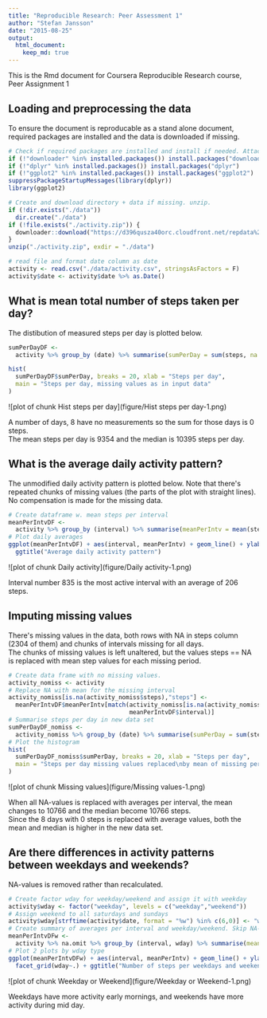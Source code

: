 ```yaml
---
title: "Reproducible Research: Peer Assessment 1"
author: "Stefan Jansson"
date: "2015-08-25"
output: 
  html_document:
    keep_md: true
---
```


This is the Rmd document for Coursera Reproducible Research course, Peer Assignment 1

## Loading and preprocessing the data
To ensure the document is reproducable as a stand alone document, required packages are installed and the data is downloaded if missing.

```r
# Check if required packages are installed and install if needed. Attach dplyr & ggplot2
if (!"downloader" %in% installed.packages()) install.packages("downloader")
if (!"dplyr" %in% installed.packages()) install.packages("dplyr")
if (!"ggplot2" %in% installed.packages()) install.packages("ggplot2")
suppressPackageStartupMessages(library(dplyr))
library(ggplot2)

# Create and download directory + data if missing. unzip.
if (!dir.exists("./data"))
  dir.create("./data")
if (!file.exists("./activity.zip")) {
  downloader::download("https://d396qusza40orc.cloudfront.net/repdata%2Fdata%2Factivity.zip","activity.zip")
}
unzip("./activity.zip", exdir = "./data")

# read file and format date column as date
activity <- read.csv("./data/activity.csv", stringsAsFactors = F)
activity$date <- activity$date %>% as.Date()
```
  
  
## What is mean total number of steps taken per day?
The distibution of measured steps per day is plotted below.  

```r
sumPerDayDF <-
  activity %>% group_by (date) %>% summarise(sumPerDay = sum(steps, na.rm = T))

hist(
  sumPerDayDF$sumPerDay, breaks = 20, xlab = "Steps per day",
  main = "Steps per day, missing values as in input data"
)
```

![plot of chunk Hist steps per day](figure/Hist steps per day-1.png) 
  
A number of days, 8 have no measurements so the sum for those days is 0 steps.  
The mean steps per day is 9354 and the median
is 10395 steps per day.

  
## What is the average daily activity pattern?
The unmodified daily activity pattern is plotted below. Note that there's repeated chunks of missing values (the parts of the plot with straight lines).  
No compensation is made for the missing data.

```r
# Create dataframe w. mean steps per interval
meanPerIntvDF <-
  activity %>% group_by (interval) %>% summarise(meanPerIntv = mean(steps, na.rm = T))
# Plot daily averages
ggplot(meanPerIntvDF) + aes(interval, meanPerIntv) + geom_line() + ylab("Steps per interval") +
  ggtitle("Average daily activity pattern")
```

![plot of chunk Daily activity](figure/Daily activity-1.png) 
  
Interval number 835 is the most active interval with 
an average of 206 steps.
  
## Imputing missing values
There's missing values in the data, both rows with NA in steps column (2304 of them) 
and chunks of intervals missing for all days.  
The chunks of missing values is left unaltered, but the values steps == NA is replaced with mean step values for each missing period.


```r
# Create data frame with no missing values. 
activity_nomiss <- activity
# Replace NA with mean for the missing interval
activity_nomiss[is.na(activity_nomiss$steps),"steps"] <-
  meanPerIntvDF$meanPerIntv[match(activity_nomiss[is.na(activity_nomiss$steps),"interval"],
                                  meanPerIntvDF$interval)]
# Summarise steps per day in new data set
sumPerDayDF_nomiss <-
  activity_nomiss %>% group_by (date) %>% summarise(sumPerDay = sum(steps, na.rm = T))
# Plot the histogram
hist(
  sumPerDayDF_nomiss$sumPerDay, breaks = 20, xlab = "Steps per day",
  main = "Steps per day missing values replaced\nby mean of missing period"
)
```

![plot of chunk Missing values](figure/Missing values-1.png) 
  
When all NA-values is replaced with averages per interval, the mean changes to 
10766 and the median become
10766 steps.  
Since the 8 days with 0 steps is replaced with average values, 
both the mean and median is higher in the new data set.
  
## Are there differences in activity patterns between weekdays and weekends?
NA-values is removed rather than recalculated.  

```r
# Create factor wday for weekday/weekend and assign it with weekday
activity$wday <- factor("weekday", levels = c("weekday","weekend"))
# Assign weekend to all saturdays and sundays
activity$wday[strftime(activity$date, format = "%w") %in% c(6,0)] <- "weekend"
# Create summary of averages per interval and weekday/weekend. Skip NA-values
meanPerIntvDFw <- 
  activity %>% na.omit %>% group_by (interval, wday) %>% summarise(meanPerIntv = mean(steps, na.rm = T))
# Plot 2 plots by wday type
ggplot(meanPerIntvDFw) + aes(interval, meanPerIntv) + geom_line() + ylab("Steps per interval") +
  facet_grid(wday~.) + ggtitle("Number of steps per weekdays and weekend")
```

![plot of chunk Weekday or Weekend](figure/Weekday or Weekend-1.png) 
  
Weekdays have more activity early mornings, and weekends have more activity during mid day.
